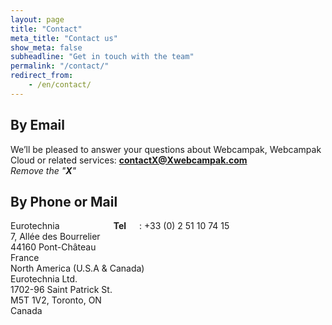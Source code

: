 ```yaml
---
layout: page
title: "Contact"
meta_title: "Contact us"
show_meta: false
subheadline: "Get in touch with the team"
permalink: "/contact/"
redirect_from:
    - /en/contact/
---
```


## By Email
We’ll be pleased to answer your questions about Webcampak, Webcampak Cloud or related services: <b>contactX@Xwebcampak.com</b> <br /><i>Remove the "<b>X</b>"</i>

## By Phone or Mail
<div class="row medium-uncollapse large-collapse">
    <div class="small-6 columns">
       Eurotechnia <br />
       7, Allée des Bourrelier<br />
       44160 Pont-Château<br />
       France<br />
       <b>Tel</b>: +33 (0) 2 51 10 74 15<br />
    </div>
    <div class="small-6 columns">
       North America (U.S.A & Canada)<br />
       Eurotechnia Ltd.<br />
       1702-96 Saint Patrick St.<br />
       M5T 1V2, Toronto, ON<br />
       Canada<br />
    </div>
</div>
